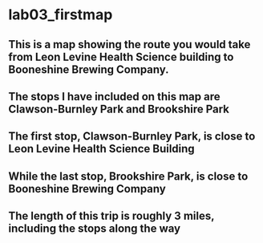 # lab03_firstmap
## This is a map showing the route you would take from Leon Levine Health Science building to Booneshine Brewing Company.
## The stops I have included on this map are Clawson-Burnley Park and Brookshire Park
## The first stop, Clawson-Burnley Park, is close to Leon Levine Health Science Building
## While the last stop, Brookshire Park, is close to Booneshine Brewing Company
## The length of this trip is roughly 3 miles, including the stops along the way
